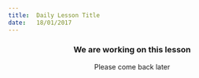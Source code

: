 ```yaml
---
title:  Daily Lesson Title
date:   18/01/2017
---
```


### <center>We are working on this lesson</center>
<center>Please come back later</center>